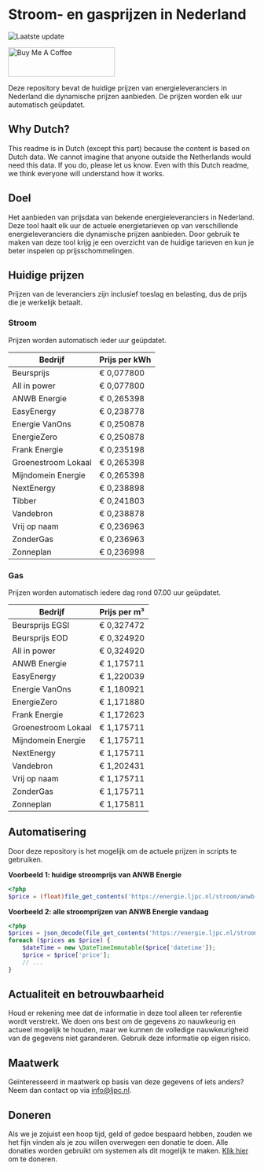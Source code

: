 # Stroom- en gasprijzen in Nederland

![Laatste update](https://img.shields.io/badge/laatste%20update-2025--08--26%2010%3A00%20CET-brightgreen)

<a href="https://www.buymeacoffee.com/Lars-" target="_blank"><img src="https://cdn.buymeacoffee.com/buttons/v2/default-orange.png" alt="Buy Me A Coffee" height="60" style="height: 60px !important;width: 217px !important;" ></a>

Deze repository bevat de huidige prijzen van energieleveranciers in Nederland die dynamische prijzen aanbieden. De prijzen worden elk uur automatisch geüpdatet.

## Why Dutch?

This readme is in Dutch (except this part) because the content is based on Dutch data. We cannot imagine that anyone outside the Netherlands would need this data. If you do, please let us know. Even with this Dutch readme, we think
everyone will understand how it works.

## Doel

Het aanbieden van prijsdata van bekende energieleveranciers in Nederland. Deze tool haalt elk uur de actuele energietarieven op van verschillende energieleveranciers die dynamische prijzen aanbieden. Door gebruik te maken van deze tool
krijg je een overzicht van de huidige tarieven en kun je beter inspelen op prijsschommelingen.

## Huidige prijzen

Prijzen van de leveranciers zijn inclusief toeslag en belasting, dus de prijs die je werkelijk betaalt.

### Stroom

Prijzen worden automatisch ieder uur geüpdatet.

 Bedrijf | Prijs per kWh 
---------|---------------
Beursprijs | € 0,077800
All in power | € 0,077800
ANWB Energie | € 0,265398
EasyEnergy | € 0,238778
Energie VanOns | € 0,250878
EnergieZero | € 0,250878
Frank Energie | € 0,235198
Groenestroom Lokaal | € 0,265398
Mijndomein Energie | € 0,265398
NextEnergy | € 0,238898
Tibber | € 0,241803
Vandebron | € 0,238878
Vrij op naam | € 0,236963
ZonderGas | € 0,236963
Zonneplan | € 0,236998


### Gas

Prijzen worden automatisch iedere dag rond 07.00 uur geüpdatet.

 Bedrijf | Prijs per m³ 
---------|--------------
Beursprijs EGSI | € 0,327472
Beursprijs EOD | € 0,324920
All in power | € 0,324920
ANWB Energie | € 1,175711
EasyEnergy | € 1,220039
Energie VanOns | € 1,180921
EnergieZero | € 1,171880
Frank Energie | € 1,172623
Groenestroom Lokaal | € 1,175711
Mijndomein Energie | € 1,175711
NextEnergy | € 1,175711
Vandebron | € 1,202431
Vrij op naam | € 1,175711
ZonderGas | € 1,175711
Zonneplan | € 1,175811


## Automatisering

Door deze repository is het mogelijk om de actuele prijzen in scripts te gebruiken.

**Voorbeeld 1: huidige stroomprijs van ANWB Energie**

```php
<?php
$price = (float)file_get_contents('https://energie.ljpc.nl/stroom/anwb-energie-nu.txt');

```

**Voorbeeld 2: alle stroomprijzen van ANWB Energie vandaag**

```php
<?php
$prices = json_decode(file_get_contents('https://energie.ljpc.nl/stroom/all-in-power-vandaag.json'),true);
foreach ($prices as $price) {
    $dateTime = new \DateTimeImmutable($price['datetime']);
    $price = $price['price'];
    // ...
}
```

## Actualiteit en betrouwbaarheid

Houd er rekening mee dat de informatie in deze tool alleen ter referentie wordt verstrekt. We doen ons best om de gegevens zo nauwkeurig en actueel mogelijk te houden, maar we kunnen de volledige nauwkeurigheid van de gegevens niet
garanderen. Gebruik deze informatie op eigen risico.

## Maatwerk

Geïnteresseerd in maatwerk op basis van deze gegevens of iets anders? Neem dan contact op
via [info@ljpc.nl](mailto:info@ljpc.nl?subject=Energie%20prijzen).

## Doneren

Als we je zojuist een hoop tijd, geld of gedoe bespaard hebben, zouden we het fijn vinden als je zou willen overwegen een
donatie te doen. Alle donaties worden gebruikt om systemen als dit mogelijk te
maken. [Klik hier](https://www.buymeacoffee.com/Lars-) om te doneren.
